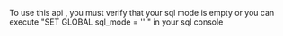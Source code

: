 To use this api , you must verify that your sql mode is empty or you can execute "SET GLOBAL sql_mode = '' " in your sql console
